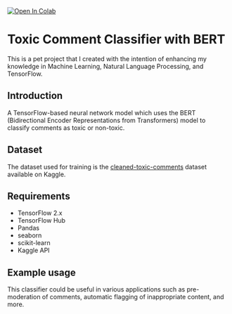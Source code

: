 <a target="_blank" href="https://colab.research.google.com/github/MarkHmnv/Toxic-Comment-Classifier/blob/main/train.ipynb">
  <img src="https://colab.research.google.com/assets/colab-badge.svg" alt="Open In Colab"/>
</a>

# Toxic Comment Classifier with BERT

This is a pet project that I created with the intention of enhancing my knowledge in Machine Learning, Natural Language Processing, and TensorFlow.

## Introduction
A TensorFlow-based neural network model which uses the BERT (Bidirectional Encoder Representations from Transformers) model to classify comments as toxic or non-toxic.

## Dataset
The dataset used for training is the [cleaned-toxic-comments](https://www.kaggle.com/datasets/fizzbuzz/cleaned-toxic-comments) dataset available on Kaggle.

## Requirements
* TensorFlow 2.x
* TensorFlow Hub
* Pandas
* seaborn
* scikit-learn
* Kaggle API

## Example usage
This classifier could be useful in various applications such as pre-moderation of comments, automatic flagging of inappropriate content, and more.